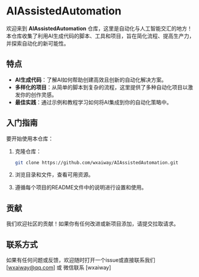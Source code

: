 # AIAssistedAutomation

欢迎来到 **AIAssistedAutomation** 仓库，这里是自动化与人工智能交汇的地方！本仓库收集了利用AI生成代码的脚本、工具和项目，旨在简化流程、提高生产力，并探索自动化的新可能性。

## 特点

- **AI生成代码**：了解AI如何帮助创建高效且创新的自动化解决方案。
- **多样化的项目**：从简单的脚本到复杂的流程，这里提供了多种自动化项目以激发你的创作灵感。
- **最佳实践**：通过示例和教程学习如何将AI集成到你的自动化策略中。


## 入门指南

要开始使用本仓库：

1. 克隆仓库：
   ```bash
   git clone https://github.com/wxaiway/AIAssistedAutomation.git
   ```

2. 浏览目录和文件，查看可用资源。

3. 遵循每个项目的README文件中的说明进行设置和使用。

## 贡献

我们欢迎社区的贡献！如果你有任何改进或新项目添加，请提交拉取请求。

## 联系方式

如果有任何问题或反馈，欢迎随时打开一个issue或直接联系我们 [wxaiway@qq.com] 或 微信联系 [wxaiway]
